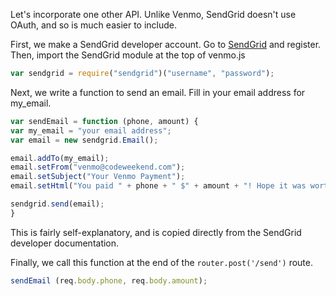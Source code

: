 Let's incorporate one other API. Unlike Venmo, SendGrid doesn't use OAuth, and so is much easier to include.

First, we make a SendGrid developer account. Go to [SendGrid](https://sendgrid.com) and register. Then, import the SendGrid module at the top of venmo.js
```javascript
var sendgrid = require("sendgrid")("username", "password");
```

Next, we write a function to send an email. Fill in your email address for my_email.
```javascript
var sendEmail = function (phone, amount) {
var my_email = "your email address";
var email = new sendgrid.Email();

email.addTo(my_email);
email.setFrom("venmo@codeweekend.com");
email.setSubject("Your Venmo Payment");
email.setHtml("You paid " + phone + " $" + amount + "! Hope it was worth it!");

sendgrid.send(email);
}
```

This is fairly self-explanatory, and is copied directly from the SendGrid developer documentation.

Finally, we call this function at the end of the `router.post('/send')` route.
```javascript
sendEmail (req.body.phone, req.body.amount);
```
